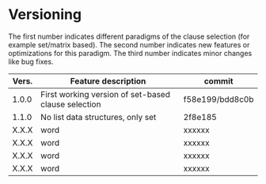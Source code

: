 # Versioning

The first number indicates different paradigms of the clause selection (for example set/matrix based).
The second number indicates new features or optimizations for this paradigm.
The third number indicates minor changes like bug fixes.

| Vers. | Feature description | commit |
| ----- | --------------- | ------ |
| 1.0.0 | First working version of set-based clause selection| f58e199/bdd8c0b | 
| 1.1.0 | No list data structures, only set | 2f8e185 |
| X.X.X | word | xxxxxx |
| X.X.X | word | xxxxxx |
| X.X.X | word | xxxxxx |
| X.X.X | word | xxxxxx |
